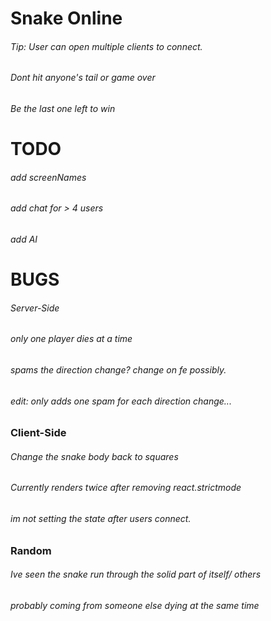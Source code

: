 # Snake Online
###### Tip: User can open multiple clients to connect.
###### Dont hit anyone's tail or game over
###### Be the last one left to win

# TODO
###### add screenNames
###### add chat for > 4 users
###### add AI

# BUGS
###### Server-Side
###### only one player dies at a time
###### spams the direction change? change on fe possibly.
######  edit: only adds one spam for each direction change...
### Client-Side
###### Change the snake body back to squares
######   Currently renders twice after removing react.strictmode
######   im not setting the state after users connect. 

### Random
###### Ive seen the snake run through the solid part of itself/ others
######  probably coming from someone else dying at the same time

